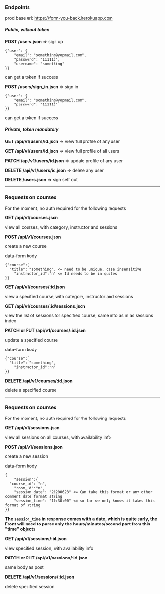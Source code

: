 ### Endpoints

prod base url: https://form-you-back.herokuapp.com

##### Public, without token

**POST /users.json** => sign up

```
{"user": {
	"email": "something@yopmail.com",
	"password": "111111",
	"username": "something"
}}
```

can get a token if success

**POST /users/sign_in.json** => sign in

```
{"user": {
	"email": "something@yopmail.com",
	"password": "111111"
}}
```

can get a token if success

##### Private, token mandatory

**GET /api/v1/users/id.json** => view full profile of any user

**GET /api/v1/users/id.json** => view full profile of all users

**PATCH /api/v1/users/id.json** => update profile of any user

**DELETE /api/v1/users/id.json** => delete any user

**DELETE /users.json** => sign self out

---

### Requests on courses

For the moment, no auth required for the following requests

**GET /api/v1/courses.json**

view all courses, with category, instructor and sessions

**POST /api/v1/courses.json**

create a new course

data-form body

```
{"course":{
  "title": "something", <= need to be unique, case insensitive
	"instructor_id":"n" <= Id needs to be in quotes
}}
```

**GET /api/v1/courses/:id.json**

view a specified course, with category, instructor and sessions

**GET /api/v1/courses/:id/sessions.json**

view the list of sessions for specified course, same info as in as sessions index

**PATCH or PUT /api/v1/courses/:id.json**

update a specified course

data-form body

```
{"course":{
  "title": "something",
	"instructor_id":"n"
}}
```

**DELETE /api/v1/courses/:id.json**

delete a specified course

---

### Requests on courses

For the moment, no auth required for the following requests

**GET /api/v1/sessions.json**

view all sessions on all courses, with availability info

**POST /api/v1/sessions.json**

create a new session

data-form body

```
{
	"session":{
  "course_id": "n",
	"room_id":"m",
	"session_date": "20200623" <= Can take this format or any other comment date format string
	"session_time": "10:30:00" <= so far we only knows it takes this format of string
}}
```

**The `session_time` in response comes with a date, which is quite early, the Front will need to parse only the hours/minutes/second part from this "time" object**s

**GET /api/v1/sessions/:id.json**

view specified session, with availability info

**PATCH or PUT /api/v1/sessions/:id.json**

same body as post

**DELETE /api/v1/sessions/:id.json**

delete specified session
